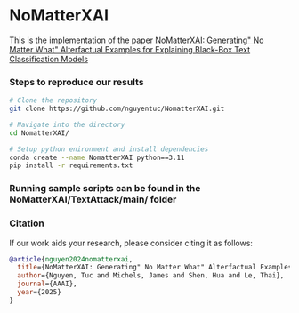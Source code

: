 # NoMatterXAI
This is the implementation of the paper [NoMatterXAI: Generating" No Matter What" Alterfactual Examples for Explaining Black-Box Text Classification Models](https://www.arxiv.org/pdf/2408.10528)

### Steps to reproduce our results
```bash
# Clone the repository
git clone https://github.com/nguyentuc/NomatterXAI.git

# Navigate into the directory
cd NomatterXAI/

# Setup python enironment and install dependencies
conda create --name NomatterXAI python==3.11
pip install -r requirements.txt
```

### Running sample scripts can be found in the NoMatterXAI/TextAttack/main/ folder

### Citation

If our work aids your research, please consider citing it as follows:

```bibtex
@article{nguyen2024nomatterxai,
  title={NoMatterXAI: Generating" No Matter What" Alterfactual Examples for Explaining Black-Box Text Classification Models},
  author={Nguyen, Tuc and Michels, James and Shen, Hua and Le, Thai},
  journal={AAAI},
  year={2025}
}
